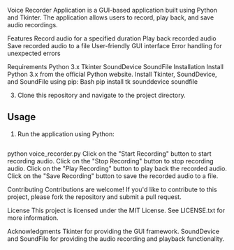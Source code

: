 Voice Recorder Application is a GUI-based application built using Python and Tkinter. The application allows users to record, play back, and save audio recordings.

Features
Record audio for a specified duration
Play back recorded audio
Save recorded audio to a file
User-friendly GUI interface
Error handling for unexpected errors

Requirements
Python 3.x
Tkinter
SoundDevice
SoundFile
Installation
Install Python 3.x from the official Python website.
Install Tkinter, SoundDevice, and SoundFile using pip:
Bash
pip install tk sounddevice soundfile

3.  Clone this repository and navigate to the project directory.


## Usage

1.  Run the application using Python:

    ```bash
python voice_recorder.py
Click on the "Start Recording" button to start recording audio.
Click on the "Stop Recording" button to stop recording audio.
Click on the "Play Recording" button to play back the recorded audio.
Click on the "Save Recording" button to save the recorded audio to a file.

Contributing
Contributions are welcome! If you'd like to contribute to this project, please fork the repository and submit a pull request.

License
This project is licensed under the MIT License. See LICENSE.txt for more information.

Acknowledgments
Tkinter for providing the GUI framework.
SoundDevice and SoundFile for providing the audio recording and playback functionality.